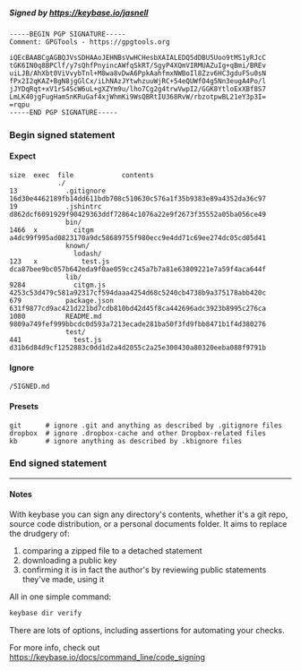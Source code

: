 ##### Signed by https://keybase.io/jasnell
```
-----BEGIN PGP SIGNATURE-----
Comment: GPGTools - https://gpgtools.org

iQEcBAABCgAGBQJVsSDHAAoJEHNBsVwHCHesbXAIALEDQ5dDBU5Uoo9tMS1yRJcC
tGK6IN0q8BPClf/y7sQhfPnyincAWfqSkRT/SgyP4XQmVIRMUAZuIg+qBmi/BREv
uiLJB/AhXbt0ViVvybTnl+M8wa8vDwA6PpkAahfmxNWBoIl8Zzv6HC3gduF5u0sN
fPx2I2qKAZ+BgN8jgGlCx/iLhNAzJYtwhzuuWjRC+54eQUWfO4g5Nn3eugA4Po/l
jJYDqRqt+xV1rS4ScW6uL+gXZYm9u/lho7Cg2g4trwVwpI2/GGK8YtloExXBf8S7
LmLK40jgFugHamSnKRuGaf4xjWhmKi9WsQBRtIU368RvW/rbzotpwBL21eY3p3I=
=rqpu
-----END PGP SIGNATURE-----

```

<!-- END SIGNATURES -->

### Begin signed statement 

#### Expect

```
size  exec  file            contents                                                        
            ./                                                                              
13            .gitignore    16d30e4462189fb14dd611bdb708c510630c576a1f35b9383e89a4352da36c97
19            .jshintrc     d862dcf6091929f90429363ddf72864c1076a22e9f2673f35552a05ba056ce49
              bin/                                                                          
1466  x         citgm       a4dc99f995ad0823170a9dc58689755f980ecc9e4dd71c69ee274dc05cd05d41
              known/                                                                        
                lodash/                                                                     
123   x           test.js   dca87bee9bc057b642eda9f0ae059cc245a7b7a81e63809221e7a59f4aca644f
              lib/                                                                          
9284            citgm.js    4253c53d479c581a92317cf594daaa4254d68c5240cb4738b9a375178abb420c
679           package.json  631f9877cd9ac421d221bd7cdb810bd42d45f8ca442696adc3923b8995c276ca
1080          README.md     9809a749fef999bbcdc0d593a7213ecade281ba50f3fd9fbb8471b1f4d380276
              test/                                                                         
441             test.js     d31b6d84d9cf1252883c0dd1d2a4d2055c2a25e300430a80320eeba088f9791b
```

#### Ignore

```
/SIGNED.md
```

#### Presets

```
git      # ignore .git and anything as described by .gitignore files
dropbox  # ignore .dropbox-cache and other Dropbox-related files    
kb       # ignore anything as described by .kbignore files          
```

<!-- summarize version = 0.0.9 -->

### End signed statement

<hr>

#### Notes

With keybase you can sign any directory's contents, whether it's a git repo,
source code distribution, or a personal documents folder. It aims to replace the drudgery of:

  1. comparing a zipped file to a detached statement
  2. downloading a public key
  3. confirming it is in fact the author's by reviewing public statements they've made, using it

All in one simple command:

```bash
keybase dir verify
```

There are lots of options, including assertions for automating your checks.

For more info, check out https://keybase.io/docs/command_line/code_signing